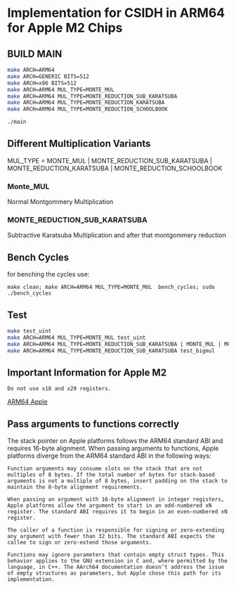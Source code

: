 # Implementation for CSIDH in ARM64 for Apple M2 Chips


## BUILD MAIN
```bash
make ARCH=ARM64
make ARCH=GENERIC BITS=512
make ARCH=x86 BITS=512
make ARCH=ARM64 MUL_TYPE=MONTE_MUL
make ARCH=ARM64 MUL_TYPE=MONTE_REDUCTION_SUB_KARATSUBA
make ARCH=ARM64 MUL_TYPE=MONTE_REDUCTION_KARATSUBA
make ARCH=ARM64 MUL_TYPE=MONTE_REDUCTION_SCHOOLBOOK

./main
```
## Different Multiplication Variants
MUL_TYPE = MONTE_MUL | MONTE_REDUCTION_SUB_KARATSUBA | MONTE_REDUCTION_KARATSUBA | MONTE_REDUCTION_SCHOOLBOOK
### Monte_MUL
Normal Montgommery Multiplication
### MONTE_REDUCTION_SUB_KARATSUBA
Subtractive Karatsuba Multiplication and after that montgommery reduction
### 

## Bench Cycles
for benching the cycles use:
```
make clean; make ARCH=ARM64 MUL_TYPE=MONTE_MUL  bench_cycles; sudo ./bench_cycles
```

## Test
```bash
make test_uint
make ARCH=ARM64 MUL_TYPE=MONTE_MUL test_uint
make ARCH=ARM64 MUL_TYPE=MONTE_REDUCTION_SUB_KARATSUBA | MONTE_MUL | MONTE_REDUCTION_SCHOOLBOOK | MONTE_REDUCTION_KARATSUBA test_fp
make ARCH=ARM64 MUL_TYPE=MONTE_REDUCTION_SUB_KARATSUBA test_bigmul

```

## Important Information for Apple M2
    Do not use x18 and x29 registers. 
[ARM64 Apple](https://developer.apple.com/documentation/xcode/writing-arm64-code-for-apple-platforms)



## Pass arguments to functions correctly

The stack pointer on Apple platforms follows the ARM64 standard ABI and requires 16-byte alignment. When passing arguments to functions, Apple platforms diverge from the ARM64 standard ABI in the following ways:

    Function arguments may consume slots on the stack that are not multiples of 8 bytes. If the total number of bytes for stack-based arguments is not a multiple of 8 bytes, insert padding on the stack to maintain the 8-byte alignment requirements.

    When passing an argument with 16-byte alignment in integer registers, Apple platforms allow the argument to start in an odd-numbered xN register. The standard ABI requires it to begin in an even-numbered xN register.

    The caller of a function is responsible for signing or zero-extending any argument with fewer than 32 bits. The standard ABI expects the callee to sign or zero-extend those arguments.

    Functions may ignore parameters that contain empty struct types. This behavior applies to the GNU extension in C and, where permitted by the language, in C++. The AArch64 documentation doesn’t address the issue of empty structures as parameters, but Apple chose this path for its implementation.

